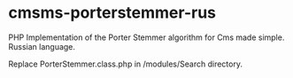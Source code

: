 # cmsms-porterstemmer-rus
PHP Implementation of the Porter Stemmer algorithm for Cms made simple. Russian language.

Replace PorterStemmer.class.php in /modules/Search directory.
